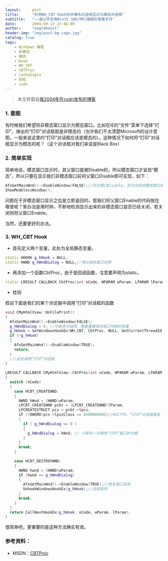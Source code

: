 ```yaml
---
layout:     post
title:      "利用WH_CBT Hook将非模态对话框显示为模态对话框"
subtitle:   "——谨以怀念用Win32 SDK/MFC编程的青春岁月"
date:       2004-09-13 23:48:00
author:     "eagleboost"
header-img: "img/post-bg-cage.jpg"
catalog: true
tags:
    - Windows 编程
    - 非模态
    - 模态
    - Hook
    - WH_CBT
    - CBTProc
    - CathyEagle
    - 存档
    - csdn
---
```


> 本文转载自[我2004年在csdn发布的博客](https://blog.csdn.net/CathyEagle/article/details/106004)

### 1. 意图

有时候我们希望将非模态窗口显示为模态窗口。比如在IE的“文件”菜单下选择“打印”，弹出的“打印”对话框就是非模态的（也许我们不太清楚Microsoft的设计意图，一般来说这里的“打印”对话框应该是模态的）。这种情况下如何将“打印”对话框显示为模态的呢？（这个对话框对我们来说是Black Box）

### 2. 简单实现

简单地说，模态窗口显示时，其父窗口是被Disable的，所以模态窗口才呈现“模态”，所以只要在显示我们非模态窗口前将父窗口Disable即可实现，如下：

```c++
AfxGetMainWnd()->EnableWindow(FALSE);//将主窗口Disable，显示出的非模态窗口就变成模态的了
ShowModelessWindow();
```
问题在于非模态窗口显示之后是立即返回的，那我们将父窗口Enable的代码放在哪里呢？笨办法是用时钟，不断地检测显示出来的非模态窗口是否已经关闭，若关闭则将父窗口Enable。

当然，还要更好的办法。

### 3. WH_CBT Hook

+ 首先定义两个变量，此处为全局静态变量。
 
```c++
static HHOOK g_hHook = NULL;
static HWND g_hWndDialog = NULL;//用以保存窗口句柄
```

+ 再添加一个函数CbtProc，由于是回调函数，注意要声明为static。

```c++
static LRESULT CALLBACK CbtProc(int nCode, WPARAM wParam, LPARAM lParam);
```

+ 挂钩

假设下面是我们的某个浏览器中调用“打印”对话框的函数

```c++
void CMyHtmlView::OnFilePrint()
{
  AfxGetMainWnd()->EnableWindow(FALSE);
  g_hWndDialog = 0; //可能多次调用，需要重置保存窗口句柄的变量
  g_hHook = SetWindowsHookEx(WH_CBT, CbtProc, NULL, GetCurrentThreadId());
  if (!g_hHook)
  {
    AfxGetMainWnd()->EnableWindow(TRUE);
    return;
  }
  ///此处调用“打印”对话框
}
 
LRESULT CALLBACK CMyHtmlView::CbtProc(int nCode, WPARAM wParam, LPARAM lParam) 
{  
  switch (nCode)
  {
    case HCBT_CREATEWND:
    {
      HWND hWnd = (HWND)wParam;
      LPCBT_CREATEWND pcbt = (LPCBT_CREATEWND)lParam;
      LPCREATESTRUCT pcs = pcbt->lpcs;
      if ((DWORD)pcs->lpszClass == 0x00008002)//#32770，“打印”对话框类名
      {
        if ( g_hWndDialog == 0 )
        {
          g_hWndDialog = hWnd; // 只保存一次保存“打印”窗口的句柄
        }
      }
      break;
    }
    
    case HCBT_DESTROYWND:
    {
      HWND hwnd = (HWND)wParam;
      if (hwnd == g_hWndDialog)
      {
        AfxGetMainWnd()->EnableWindow(TRUE);//恢复窗口状态
        UnhookWindowsHookEx(g_hHook);//去除挂钩
      }
      break;
    }
  }
  return CallNextHookEx(g_hHook, nCode, wParam, lParam); 
} 
```

很简单吧，更重要的是这种方法确实有效。
 
### 参考资料：
+ MSDN：[CBTProc](https://docs.microsoft.com/en-us/previous-versions/windows/desktop/legacy/ms644977(v%3Dvs.85))